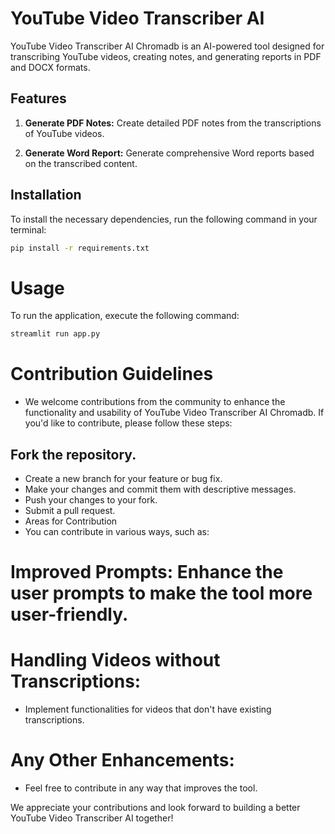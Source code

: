 # YouTube Video Transcriber AI 

YouTube Video Transcriber AI Chromadb is an AI-powered tool designed for transcribing YouTube videos, creating notes, and generating reports in PDF and DOCX formats.

## Features

1. **Generate PDF Notes:** Create detailed PDF notes from the transcriptions of YouTube videos.

2. **Generate Word Report:** Generate comprehensive Word reports based on the transcribed content.

## Installation

To install the necessary dependencies, run the following command in your terminal:

```bash
pip install -r requirements.txt
```
# Usage

To run the application, execute the following command:

```bash
streamlit run app.py
```
# Contribution Guidelines
- We welcome contributions from the community to enhance the functionality and usability of YouTube Video Transcriber AI Chromadb. If you'd like to contribute, please follow these steps:

## Fork the repository.
- Create a new branch for your feature or bug fix.
- Make your changes and commit them with descriptive messages.
- Push your changes to your fork.
- Submit a pull request.
- Areas for Contribution
- You can contribute in various ways, such as:

# Improved Prompts: Enhance the user prompts to make the tool more user-friendly.

# Handling Videos without Transcriptions: 
- Implement functionalities for videos that don't have existing transcriptions.

# Any Other Enhancements: 
- Feel free to contribute in any way that improves the tool.

We appreciate your contributions and look forward to building a better YouTube Video Transcriber AI together!